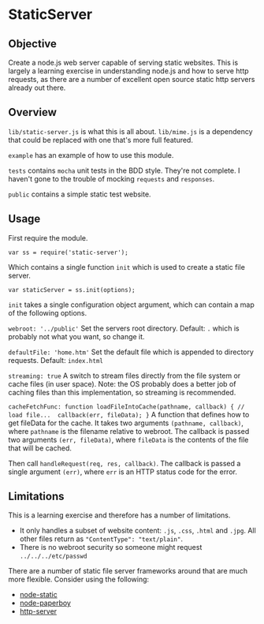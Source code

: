 # StaticServer

## Objective
Create a node.js web server capable of serving static websites. This is largely
a learning exercise in understanding node.js and how to serve http requests, as
there are a number of excellent open source static http servers already out 
there.

## Overview
`lib/static-server.js` is what this is all about. `lib/mime.js` is a 
dependency that could be replaced with one that's more full featured.

`example` has an example of how to use this module.

`tests` contains `mocha` unit tests in the BDD style. They're not complete. I
haven't gone to the trouble of mocking `requests` and `responses`.

`public` contains a simple static test website. 

## Usage

First require the module.

`var ss = require('static-server');`

Which contains a single function `init` which is used to create a static file 
server.

`var staticServer = ss.init(options);`
 
`init` takes a single configuration object argument, which can contain a map of
the following options.

`webroot: '../public'`
Set the servers root directory. Default: `.` which is probably not what you
want, so change it.

`defaultFile: 'home.htm'`
Set the default file which is appended to directory requests. Default: `index.html`

`streaming: true`
A switch to stream files directly from the file system or cache files (in user
space). Note: the OS probably does a better job of caching files than this 
implementation, so streaming is recommended.

`cacheFetchFunc: function loadFileIntoCache(pathname, callback) {
	// load file... 
	callback(err, fileData);
}`
A function that defines how to get fileData for the cache. It takes two arguments 
`(pathname, callback)`, where `pathname` is the filename relative to webroot.
The callback is passed two arguments `(err, fileData)`, where `fileData` is the contents
of the file that will be cached.


Then call `handleRequest(req, res, callback)`.
The callback is passed a single argument `(err)`, where `err` is an HTTP status
code for the error.

	
## Limitations

This is a learning exercise and therefore has a number of limitations.

* It only handles a subset of website content: `.js`, `.css`, `.html` and 
  `.jpg`. All other files return as `"ContentType": "text/plain"`. 
* There is no webroot security so someone might request `../../../etc/passwd`

There are a number of static file server frameworks around that are much more
flexible. Consider using the following:

* [node-static](https://github.com/cloudhead/node-static)
* [node-paperboy](https://github.com/felixge/node-paperboy)
* [http-server](https://github.com/nodeapps/http-server)

